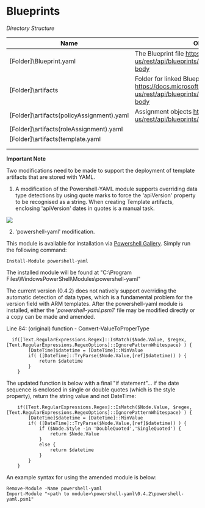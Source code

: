 # Blueprints

*Directory Structure*

| Name                                       | Object Reference                                             |
| ------------------------------------------ | ------------------------------------------------------------ |
| [Folder]\Blueprint.yaml                    | The Blueprint file https://docs.microsoft.com/en-us/rest/api/blueprints/blueprints/createorupdate#request-body |
| [Folder]\artifacts                         | Folder for linked Blueprint artifacts https://docs.microsoft.com/en-us/rest/api/blueprints/artifacts/createorupdate#request-body |
| [Folder]\artifacts\(policyAssignment).yaml | Assignment objects https://docs.microsoft.com/en-us/rest/api/blueprints/assignments/createorupdate |
| [Folder]\artifacts\(roleAssignment).yaml   |                                                              |
| [Folder]\artifacts\(template.yaml          |                                                              |
|                                            |                                                              |
|                                            |                                                              |

**Important Note**

Two modifications need to be made to support the deployment of template artifacts that are stored with YAML.  

1. A modification of the Powershell-YAML module supports overriding data type detections by using quote marks to force the 'apiVersion' property to be recognised as a string.   When creating Template artifacts, enclosing 'apiVersion' dates in quotes is a manual task.

![](\images\DateMod.JPG)



2.  'powershell-yaml' modification.

This module is available for installation via [Powershell Gallery](http://www.powershellgallery.com/). Simply run the following command:

```
Install-Module powershell-yaml
```

The installed module will be found at "C:\Program Files\WindowsPowerShell\Modules\powershell-yaml"

The current version (0.4.2) does not natively support overriding the automatic detection of data types, which is a fundamental problem for the version field with ARM templates.  After the powershell-yaml module is installed, either the '*powershell-yaml.psm1*' file may be modified directly or a copy can be made and amended.

Line 84: (original) function - Convert-ValueToProperType

```
  if([Text.RegularExpressions.Regex]::IsMatch($Node.Value, $regex, [Text.RegularExpressions.RegexOptions]::IgnorePatternWhitespace) ) {
        [DateTime]$datetime = [DateTime]::MinValue
        if( ([DateTime]::TryParse($Node.Value,[ref]$datetime)) ) {
            return $datetime
        }
    }
```

The updated function is below with a final "if statement"... if the date sequence is enclosed in single or double quotes (which is the style property), return the string value and not DateTime:

```
    if([Text.RegularExpressions.Regex]::IsMatch($Node.Value, $regex, [Text.RegularExpressions.RegexOptions]::IgnorePatternWhitespace) ) {
        [DateTime]$datetime = [DateTime]::MinValue
        if( ([DateTime]::TryParse($Node.Value,[ref]$datetime)) ) {
            if ($Node.Style -in 'DoubleQuoted','SingleQuoted') {
                return $Node.Value
            }
            else {
                return $datetime
            }
        }
    }
```

An example syntax for using the amended module is below:

```
Remove-Module -Name powershell-yaml
Import-Module "<path to module>\powershell-yaml\0.4.2\powershell-yaml.psm1" 
```





